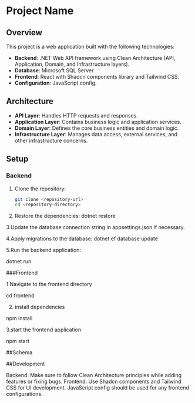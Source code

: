 # Project Name

## Overview

This project is a web application built with the following technologies:

- **Backend**: .NET Web API framework using Clean Architecture (API, Application, Domain, and Infrastructure layers).
- **Database**: Microsoft SQL Server.
- **Frontend**: React with Shadcn components library and Tailwind CSS.
- **Configuration**: JavaScript config.

## Architecture

- **API Layer**: Handles HTTP requests and responses.
- **Application Layer**: Contains business logic and application services.
- **Domain Layer**: Defines the core business entities and domain logic.
- **Infrastructure Layer**: Manages data access, external services, and other infrastructure concerns.

## Setup

### Backend

1. Clone the repository:
   ```bash
   git clone <repository-url>
   cd <repository-directory>

2. Restore the dependencies:
 dotnet restore


3.Update the database connection string in appsettings.json if necessary.

4.Apply migrations to the database:
 dotnet ef database update

5.Run the backend application:

dotnet run

###Frontend

1.Navigate to the frontend directory 

cd frontend

2. install dependencies

npm install 

3.start the frontend application

npm start


##Schema

##Development

Backend: Make sure to follow Clean Architecture principles while adding features or fixing bugs.
Frontend: Use Shadcn components and Tailwind CSS for UI development. JavaScript config should be used for any frontend configurations.

